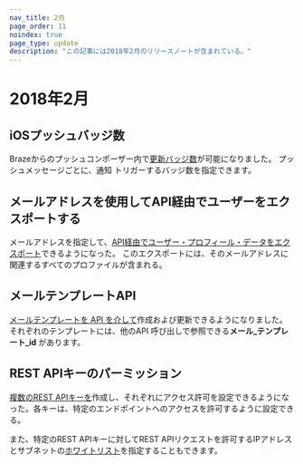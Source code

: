 ```yaml
---
nav_title: 2月
page_order: 11
noindex: true
page_type: update
description: "この記事には2018年2月のリリースノートが含まれている。"
---
```

# 2018年2月

## iOSプッシュバッジ数

Brazeからのプッシュコンポーザー内で[更新バッジ数]({{site.baseurl}}/help/best_practices/utilizing_badge_count/#utilizing-badge-count)が可能になりました。
プッシュメッセージごとに、通知 トリガーするバッジ数を指定できます。

## メールアドレスを使用してAPI経由でユーザーをエクスポートする

メールアドレスを指定して、[API経由でユーザー・プロフィール・データをエクスポート]({{site.baseurl}}/developer_guide/rest_api/export/#user-export)できるようになった。
このエクスポートには、そのメールアドレスに関連するすべてのプロファイルが含まれる。

## メールテンプレートAPI

[メールテンプレートを API を介して]({{site.baseurl}}/developer_guide/rest_api/email_templates/#email-templates)作成および更新できるようになりました。それぞれのテンプレートには、他のAPI 呼び出しで参照できる**メール_テンプレート_id** があります。

## REST APIキーのパーミッション

[複数のREST APIキーを]({{site.baseurl}}/developer_guide/rest_api/basics/#app-group-rest-api-keys)作成し、それぞれにアクセス許可を設定できるようになった。各キーは、特定のエンドポイントへのアクセスを許可するように設定できる。

また、特定のREST APIキーに対してREST APIリクエストを許可するIPアドレスとサブネットの[ホワイトリスト]({{site.baseurl}}/developer_guide/rest_api/basics/#api-ip-whitelisting)を指定することもできます。

